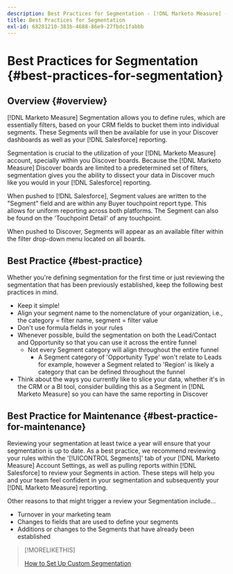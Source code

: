 ```yaml
---
description: Best Practices for Segmentation - [!DNL Marketo Measure] - Product Documentation
title: Best Practices for Segmentation
exl-id: 68281210-383b-4688-86e9-27fbdc1fabbb
---
```

# Best Practices for Segmentation {#best-practices-for-segmentation}

## Overview {#overview}

[!DNL Marketo Measure] Segmentation allows you to define rules, which are essentially filters, based on your CRM fields to bucket them into individual segments. These Segments will then be available for use in your Discover dashboards as well as your [!DNL Salesforce] reporting.

Segmentation is crucial to the utilization of your [!DNL Marketo Measure] account, specially within you Discover boards. Because the [!DNL Marketo Measure] Discover boards are limited to a predetermined set of filters, segmentation gives you the ability to dissect your data in Discover much like you would in your [!DNL Salesforce] reporting.

When pushed to [!DNL Salesforce], Segment values are written to the "Segment" field and are within any Buyer touchpoint report type. This allows for uniform reporting across both platforms. The Segment can also be found on the 'Touchpoint Detail' of any touchpoint.

When pushed to Discover, Segments will appear as an available filter within the filter drop-down menu located on all boards.

## Best Practice {#best-practice}

Whether you're defining segmentation for the first time or just reviewing the segmentation that has been previously established, keep the following best practices in mind.

* Keep it simple!
* Align your segment name to the nomenclature of your organization, i.e., the category = filter name, segment = filter value
* Don't use formula fields in your rules
* Whenever possible, build the segmentation on both the Lead/Contact and Opportunity so that you can use it across the entire funnel
  * Not every Segment category will align throughout the entire funnel
    * A Segment category of 'Opportunity Type' won't relate to Leads for example, however a Segment related to 'Region' is likely a category that can be defined throughout the funnel
* Think about the ways you currently like to slice your data, whether it's in the CRM or a BI tool, consider building this as a Segment in [!DNL Marketo Measure] so you can have the same reporting in Discover

## Best Practice for Maintenance {#best-practice-for-maintenance}

Reviewing your segmentation at least twice a year will ensure that your segmentation is up to date. As a best practice, we recommend reviewing your rules within the '[!UICONTROL Segments]' tab of your [!DNL Marketo Measure] Account Settings, as well as pulling reports within [!DNL Salesforce] to review your Segments in action. These steps will help you and your team feel confident in your segmentation and subsequently your [!DNL Marketo Measure] reporting.

Other reasons to that might trigger a review your Segmentation include...

* Turnover in your marketing team
* Changes to fields that are used to define your segments
* Additions or changes to the Segments that have already been established

>[!MORELIKETHIS]
>
>[How to Set Up Custom Segmentation](/help/advanced-marketo-measure-features/segmentation/custom-segmentation.md)
